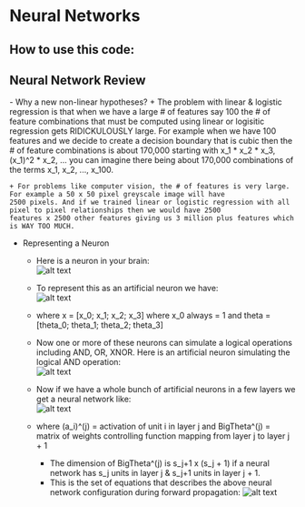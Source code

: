 Neural Networks
===============

<h2>How to use this code:</h2>

<h2>Neural Network Review</h2>
  - Why a new non-linear hypotheses?
    + The problem with linear & logistic regression is that when we have a large # of features say 100 the # of feature combinations that must be computed using linear or logisitic regression gets RIDICKULOUSLY large. For example when we have 100 features and we decide to create a decision boundary that is cubic then
    the # of feature combinations is about 170,000 starting with x_1 * x_2 * x_3, (x_1)^2 * x_2, ... you can imagine there being
    about 170,000 combinations of the terms x_1, x_2, ..., x_100.

    + For problems like computer vision, the # of features is very large. For example a 50 x 50 pixel greyscale image will have 
    2500 pixels. And if we trained linear or logistic regression with all pixel to pixel relationships then we would have 2500
    features x 2500 other features giving us 3 million plus features which is WAY TOO MUCH.

  - Representing a Neuron
    + Here is a neuron in your brain:  
    ![alt text](https://raw.github.com/quinnliu/MachineLearning/master/imagesForExplanation/LabeledNeuron.jpg)

    + To represent this as an artificial neuron we have:  
    ![alt text](https://raw.github.com/quinnliu/MachineLearning/master/imagesForExplanation/ArtificialNeuronModel.jpg)

    + where x = [x_0; x_1; x_2; x_3] where x_0 always = 1 and theta = [theta_0; theta_1; theta_2; theta_3]

    + Now one or more of these neurons can simulate a logical operations including AND, OR, XNOR. Here is an artificial neuron simulating the logical AND operation:  
    ![alt text](https://raw.github.com/quinnliu/MachineLearning/master/imagesForExplanation/ArtificialNeuronSimulateLogicalAND.jpg)

    + Now if we have a whole bunch of artificial neurons in a few layers we get a neural network like:  
    ![alt text](https://raw.github.com/quinnliu/MachineLearning/master/imagesForExplanation/NeuralNetwork.jpg)

    + where (a_i)^(j) = activation of unit i in layer j and BigTheta^(j) = matrix of weights controlling function mapping from layer j to layer j + 1
      - The dimension of BigTheta^(j) is s_j+1 x (s_j + 1) if a neural network has s_j units in layer j & s_j+1 units in layer j + 1.
      - This is the set of equations that describes the above neural network configuration during forward propagation:
      ![alt text](https://raw.github.com/quinnliu/MachineLearning/master/imagesForExplanation/NeuralNetworkEquations.jpg)
